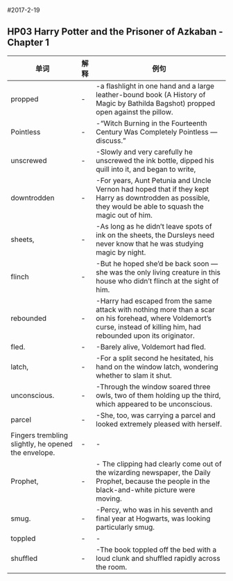 #2017-2-19

## HP03 Harry Potter and the Prisoner of Azkaban - Chapter 1
| 单词 | 解释 | 例句 |
| --------- | -------- | --------- |
|propped| - | -a flashlight in one hand and a large leather-bound book (A History of Magic by Bathilda Bagshot) propped open against the pillow. |
|Pointless| - | -“Witch Burning in the Fourteenth Century Was Completely Pointless — discuss.”|
|unscrewed| - | -Slowly and very carefully he unscrewed the ink bottle, dipped his quill into it, and began to write,|
|downtrodden| - | -For years, Aunt Petunia and Uncle Vernon had hoped that if they kept Harry as downtrodden as possible, they would be able to squash the magic out of him.|
|sheets,| - | -As long as he didn’t leave spots of ink on the sheets, the Dursleys need never know that he was studying magic by night.|
|flinch| - | -But he hoped she’d be back soon — she was the only living creature in this house who didn’t flinch at the sight of him.|
|rebounded| - | -Harry had escaped from the same attack with nothing more than a scar on his forehead, where Voldemort’s curse, instead of killing him, had rebounded upon its originator.|
|fled.| - | -Barely alive, Voldemort had fled.|
|latch,| - | -For a split second he hesitated, his hand on the window latch, wondering whether to slam it shut.|
|unconscious.| - | -Through the window soared three owls, two of them holding up the third, which appeared to be unconscious.|
|parcel| - | -She, too, was carrying a parcel and looked extremely pleased with herself.|
|Fingers trembling slightly, he opened the envelope.| - | - |
|Prophet,| - | - The clipping had clearly come out of the wizarding newspaper, the Daily Prophet, because the people in the black-and-white picture were moving.|
|smug.| - | -Percy, who was in his seventh and final year at Hogwarts, was looking particularly smug.|
|toppled| - | - |
|shuffled| - | -The book toppled off the bed with a loud clunk and shuffled rapidly across the room.|



